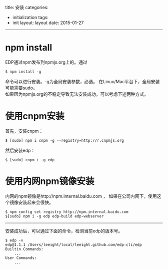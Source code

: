 title: 安装
categories:
- initialization
tags:
- init
layout:
    layout
date:
    2015-01-27
---


# npm install
EDP通过npm发布到npmjs.org上的。通过 

```
$ npm install -g   
```

命令可以进行安装。-g为全局安装参数，必选。 在Linux/Mac平台下，全局安装可能需要sudo。  
如果因为npmjs.org的不稳定导致无法安装成功，可以考虑下述两种方式。

# 使用cnpm安装
首先，安装cnpm：

```
$ [sudo] npm i cnpm -g --registry=http://r.cnpmjs.org
```

然后安装edp：

```
$ [sudo] cnpm i -g edp
```

# 使用内网npm镜像安装

内网的npm镜像是http://npm.internal.baidu.com ， 如果在公司内网下，使用这个镜像安装起来会很快。

```
$ npm config set registry http://npm.internal.baidu.com  
$[sudo] npm i -g edp edp-build edp-webserver
```

-------

安装成功后，可以通过下面的命令，检测当前edp的版本号。

```
$ edp -v  
edp@1.1.1 /Users/leeight/local/leeight.github.com/edp-cli/edp  
Builtin Commands:  
    ...  
User Commands:  
    ...
```